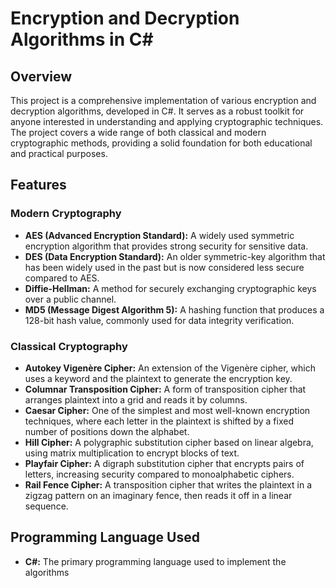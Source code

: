 # Encryption and Decryption Algorithms in C#

## Overview
This project is a comprehensive implementation of various encryption and decryption algorithms, developed in C#. It serves as a robust toolkit for anyone interested in understanding and applying cryptographic techniques. The project covers a wide range of both classical and modern cryptographic methods, providing a solid foundation for both educational and practical purposes.

## Features

### Modern Cryptography
- **AES (Advanced Encryption Standard):** A widely used symmetric encryption algorithm that provides strong security for sensitive data.
- **DES (Data Encryption Standard):** An older symmetric-key algorithm that has been widely used in the past but is now considered less secure compared to AES.
- **Diffie-Hellman:** A method for securely exchanging cryptographic keys over a public channel.
- **MD5 (Message Digest Algorithm 5):** A hashing function that produces a 128-bit hash value, commonly used for data integrity verification.

### Classical Cryptography
- **Autokey Vigenère Cipher:** An extension of the Vigenère cipher, which uses a keyword and the plaintext to generate the encryption key.
- **Columnar Transposition Cipher:** A form of transposition cipher that arranges plaintext into a grid and reads it by columns.
- **Caesar Cipher:** One of the simplest and most well-known encryption techniques, where each letter in the plaintext is shifted by a fixed number of positions down the alphabet.
- **Hill Cipher:** A polygraphic substitution cipher based on linear algebra, using matrix multiplication to encrypt blocks of text.
- **Playfair Cipher:** A digraph substitution cipher that encrypts pairs of letters, increasing security compared to monoalphabetic ciphers.
- **Rail Fence Cipher:** A transposition cipher that writes the plaintext in a zigzag pattern on an imaginary fence, then reads it off in a linear sequence.

## Programming Language Used
- **C#:** The primary programming language used to implement the algorithms
